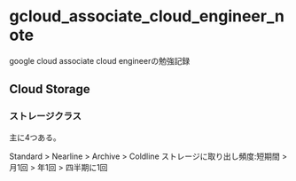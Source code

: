 # gcloud_associate_cloud_engineer_note

google cloud associate cloud engineerの勉強記録

## Cloud Storage

### ストレージクラス

主に4つある。

Standard > Nearline > Archive > Coldline 
ストレージに取り出し頻度:短期間 > 月1回 > 年1回 > 四半期に1回
